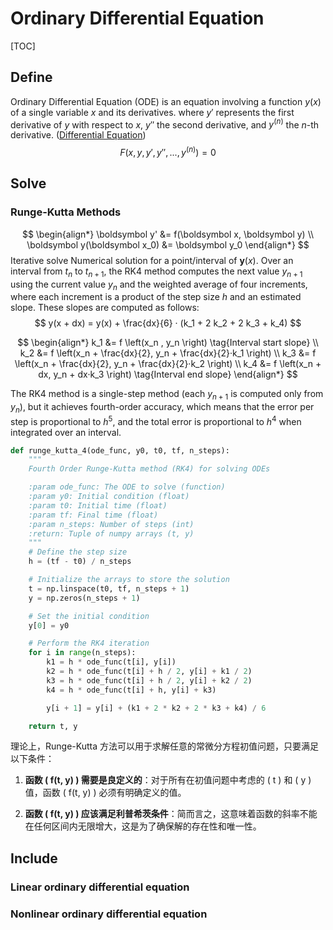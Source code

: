 # Ordinary Differential Equation

[TOC]

## Define

Ordinary Differential Equation (ODE) is an equation involving a function $y(x)$ of a single variable $x$ and its derivatives. where $y'$ represents the first derivative of $y$ with respect to $x$, $y''$ the second derivative, and $y^{(n)}$ the $n$-th derivative. ([Differential Equation](./Differential_Equation.md))
$$
F(x, y, y', y'', ..., y^{(n)}) = 0
$$

## Solve

### Runge-Kutta Methods

$$
\begin{align*}
  \boldsymbol y' &= f(\boldsymbol  x, \boldsymbol  y)  \\
  \boldsymbol  y(\boldsymbol  x_0) &= \boldsymbol  y_0
\end{align*}
$$
Iterative solve Numerical solution for a point/interval of $\boldsymbol  y(x)$. Over an interval from $t_n$ to $t_{n+1}$, the RK4 method computes the next value $y_{n+1}$ using the current value $y_n$ and the weighted average of four increments, where each increment is a product of the step size $h$ and an estimated slope. These slopes are computed as follows:
$$
y(x + dx) = y(x) + \frac{dx}{6} · (k_1 + 2 k_2 + 2 k_3 + k_4)
$$

$$
\begin{align*}
      k_1 &= f \left(x_n , y_n \right)            \tag{Interval start slope}  \\
      k_2 &= f \left(x_n + \frac{dx}{2}, y_n + \frac{dx}{2}·k_1 \right)   \\
      k_3 &= f \left(x_n + \frac{dx}{2}, y_n + \frac{dx}{2}·k_2 \right)  \\
      k_4 &= f \left(x_n + dx, y_n + dx·k_3 \right)  \tag{Interval end slope}
    \end{align*}
$$

The RK4 method is a single-step method (each $y_{n+1}$ is computed only from $y_n$), but it achieves fourth-order accuracy, which means that the error per step is proportional to $h^5$, and the total error is proportional to $h^4$ when integrated over an interval.

```python
def runge_kutta_4(ode_func, y0, t0, tf, n_steps):
    """
    Fourth Order Runge-Kutta method (RK4) for solving ODEs

    :param ode_func: The ODE to solve (function)
    :param y0: Initial condition (float)
    :param t0: Initial time (float)
    :param tf: Final time (float)
    :param n_steps: Number of steps (int)
    :return: Tuple of numpy arrays (t, y)
    """
    # Define the step size
    h = (tf - t0) / n_steps

    # Initialize the arrays to store the solution
    t = np.linspace(t0, tf, n_steps + 1)
    y = np.zeros(n_steps + 1)

    # Set the initial condition
    y[0] = y0

    # Perform the RK4 iteration
    for i in range(n_steps):
        k1 = h * ode_func(t[i], y[i])
        k2 = h * ode_func(t[i] + h / 2, y[i] + k1 / 2)
        k3 = h * ode_func(t[i] + h / 2, y[i] + k2 / 2)
        k4 = h * ode_func(t[i] + h, y[i] + k3)

        y[i + 1] = y[i] + (k1 + 2 * k2 + 2 * k3 + k4) / 6

    return t, y
```

理论上，Runge-Kutta 方法可以用于求解任意的常微分方程初值问题，只要满足以下条件：

1. **函数 \( f(t, y) \) 需要是良定义的**：对于所有在初值问题中考虑的 \( t \) 和 \( y \) 值，函数 \( f(t, y) \) 必须有明确定义的值。

2. **函数 \( f(t, y) \) 应该满足利普希茨条件**：简而言之，这意味着函数的斜率不能在任何区间内无限增大，这是为了确保解的存在性和唯一性。

## Include

### Linear ordinary differential equation


### Nonlinear ordinary differential equation